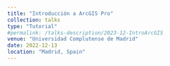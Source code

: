 ```yaml
---
title: "Introducción a ArcGIS Pro"
collection: talks
type: "Tutorial"
#permalink: /talks-description/2023-12-IntroArcGIS
venue: "Universidad Complutense de Madrid"
date: 2022-12-13
location: "Madrid, Spain"
---
```

